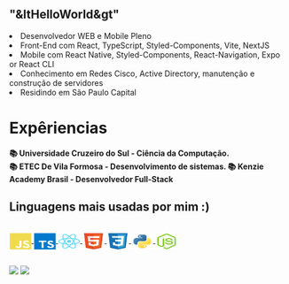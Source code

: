 ## "&ltHelloWorld&gt"


<li>Desenvolvedor WEB e Mobile Pleno</li>
<li>Front-End com React, TypeScript, Styled-Components, Vite, NextJS</li>
<li>Mobile com React Native, Styled-Components, React-Navigation, Expo or React CLI</li>
<li>Conhecimento em Redes Cisco, Active Directory, manutenção e construção de servidores</li>
<li>Residindo em São Paulo Capital</li>


<h1>Expêriencias</h1>

<strong>
📚 Universidade Cruzeiro do Sul - Ciência da Computação. <br>
📚 ETEC De Vila Formosa - Desenvolvimento de sistemas.
📚 Kenzie Academy Brasil - Desenvolvedor Full-Stack
</strong>


<h2>Linguagens mais usadas por mim :)</h2>

<div>
  <a href="https://beacons.ai/hctoliv">
</div>

<div style="display: inline_block"><br>
  <img align="center" alt="Js" height="30" width="40" src="https://raw.githubusercontent.com/devicons/devicon/master/icons/javascript/javascript-plain.svg">
  <img align="center" alt="Ts" height="30" width="40" src="https://raw.githubusercontent.com/devicons/devicon/master/icons/typescript/typescript-plain.svg">
  <img align="center" alt="React" height="30" width="40" src="https://raw.githubusercontent.com/devicons/devicon/master/icons/react/react-original.svg">
  <img align="center" alt="HTML" height="30" width="40" src="https://raw.githubusercontent.com/devicons/devicon/master/icons/html5/html5-original.svg">
  <img align="center" alt="CSS" height="30" width="40" src="https://raw.githubusercontent.com/devicons/devicon/master/icons/css3/css3-original.svg">
  <img align="center" alt="Python" height="30" width="40" src="https://raw.githubusercontent.com/devicons/devicon/master/icons/python/python-original.svg">
 <img align="center" alt="Python" height="30" width="40" src="https://raw.githubusercontent.com/devicons/devicon/master/icons/nodejs/nodejs-original.svg">
 
</div>
  
  ##
 
  <a href="https://www.linkedin.com/in/hector-silva-a894951b7/" target="_blank"><img src="https://img.shields.io/badge/-LinkedIn-%230077B5?style=for-the-badge&logo=linkedin&logoColor=white" target="_blank"></a> 
   <a href="https://instagram.com/hctoliv_" target="_blank"><img src="https://img.shields.io/badge/-Instagram-%23E4405F?style=for-the-badge&logo=instagram&logoColor=white" target="_blank"></a>
